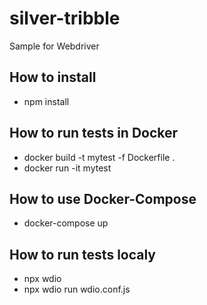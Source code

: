 # silver-tribble
Sample for Webdriver

## How to install
- npm install

## How to run tests in Docker
- docker build -t mytest -f Dockerfile .
- docker run -it mytest

## How to use Docker-Compose
- docker-compose up

## How to run tests localy
- npx wdio
- npx wdio run wdio.conf.js

